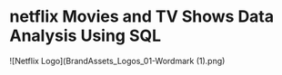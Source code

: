 # netflix Movies and TV Shows Data Analysis Using SQL

![Netflix Logo](BrandAssets_Logos_01-Wordmark (1).png)
